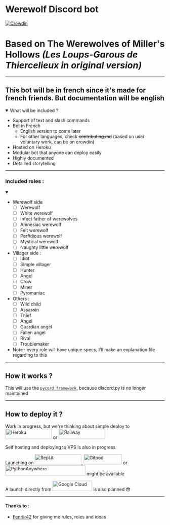 # Werewolf Discord bot

[![Crowdin](https://badges.crowdin.net/werewolf-discord-bot/localized.svg)](https://crowdin.com/project/werewolf-discord-bot)

# Based on The Werewolves of Miller's Hollows *(Les Loups-Garous de Thiercelieux in original version)*

---

## This bot will be in french since it's made for french friends. But documentation will be english

<details open>
  <summary>What will be included ?</summary>
  
  - Support of text and slash commands
  - Bot in French
    - English version to come later
    - For other languages, check ~~contributing.md~~ (based on user voluntary work, can be on crowdin)
  - Hosted on Heroku
  - Modular bot that anyone can deploy easily
  - Highly documented
  - Detailled storytelling
</details>

---
### Included roles :
<details open>
  <summary></summary>
  
- Werewolf side
  - [ ] Werewolf
  - [ ] White werewolf
  - [ ] Infect father of werewolves
  - [ ] Amnesiac werewolf
  - [ ] Felt werewolf
  - [ ] Perfidious werewolf
  - [ ] Mystical werewolf
  - [ ] Naughty little werewolf
- Villager side :
  - [ ] Idiot
  - [ ] Simple villager
  - [ ] Hunter
  - [ ] Angel
  - [ ] Crow
  - [ ] Miner
  - [ ] Pyromaniac
- Others :
  - [ ] Wild child
  - [ ] Assassin
  - [ ] Thief
  - [ ] Angel
  - [ ] Guardian angel
  - [ ] Fallen angel
  - [ ] Rival
  - [ ] Troublemaker
- Note : every role will have unique specs, I'll make an explanation file regarding to this
</details>

---

## How it works ?

This will use the [`pycord framework`](https://github.com/Pycord-Development/pycord), because discord.py is no longer maintained  

---

## How to deploy it ?

Work in progress, but we're thinking about simple deploy to 
<a href="https://heroku.com/deploy?template=https://github.com/EDM115/Werewolf_Discord_bot" target="_blank"><img src="https://www.herokucdn.com/deploy/button.svg" alt="Heroku" width="147" height="32" border="0"/></a> or 
<a href="https://railway.app/new/template?template=https://github.com/EDM115/Werewolf_Discord_bot" target="_blank"><img src="https://railway.app/button.svg" alt="Railway" width="147" height="32" border="0"/></a>  

Self hosting and deploying to VPS is also in progress  

Launching on 
<a href="https://repl.it/github/EDM115/Werewolf_Discord_bot}&ref=button" target="_blank"><img src="https://repl.it/badge/github/EDM115/Werewolf_Discord_bot" alt="Repl.it" width="147" height="32" border="0"/></a>, 
<a href="https://gitpod.io/#https://github.com/EDM115/Werewolf_Discord_bot" target="_blank"><img src="https://gitpod.io/button/open-in-gitpod.svg" alt="Gitpod" width="120" height="32" border="0"/></a> or 
<a href="https://www.pythonanywhere.com/" target="_blank"><img src="https://www.pythonanywhere.com/static/anywhere/images/PA-logo.svg" alt="PythonAnywhere" width="253" height="32" border="0"/></a> might be available  

A launch directly from 
<a href="https://console.cloud.google.com/" target="_blank"><img src="https://i.imgur.com/e3uIlI8.png" alt="Google Cloud" width="125" height="32" border="0"/></a> is also planned 😳  

---

#### Thanks to :
- [Fenriir42](https://github.com/Fenriir42) for giving me rules, roles and ideas
